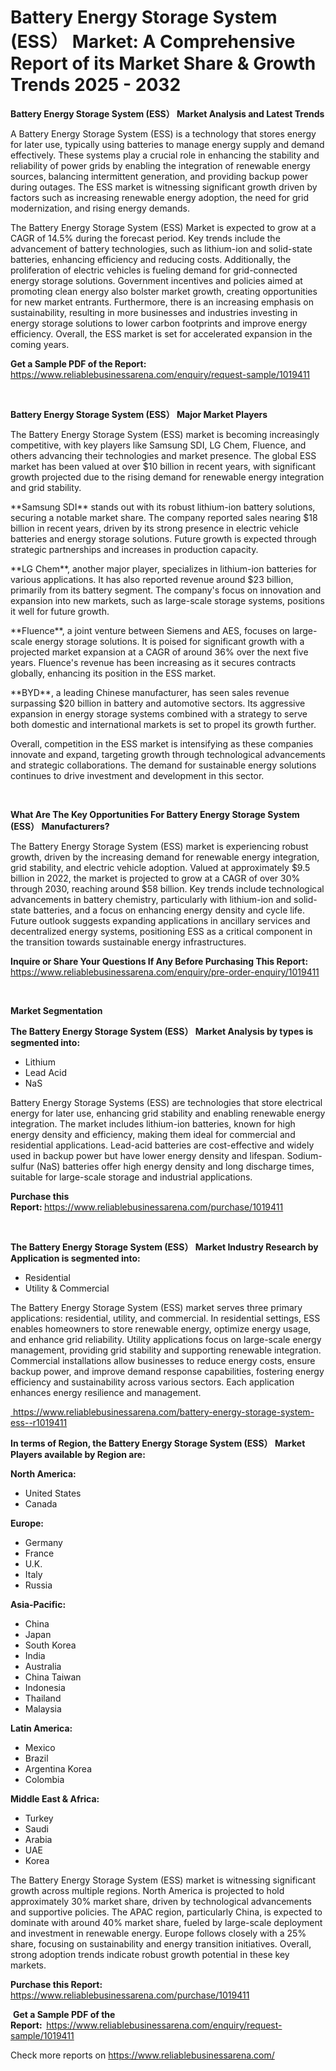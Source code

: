 <p><h1>Battery Energy Storage System (ESS） Market: A Comprehensive Report of its Market Share & Growth Trends 2025 - 2032</h1></p><p><strong>Battery Energy Storage System (ESS） Market Analysis and Latest Trends</strong></p>
<p><p>A Battery Energy Storage System (ESS) is a technology that stores energy for later use, typically using batteries to manage energy supply and demand effectively. These systems play a crucial role in enhancing the stability and reliability of power grids by enabling the integration of renewable energy sources, balancing intermittent generation, and providing backup power during outages. The ESS market is witnessing significant growth driven by factors such as increasing renewable energy adoption, the need for grid modernization, and rising energy demands.</p><p>The Battery Energy Storage System (ESS) Market is expected to grow at a CAGR of 14.5% during the forecast period. Key trends include the advancement of battery technologies, such as lithium-ion and solid-state batteries, enhancing efficiency and reducing costs. Additionally, the proliferation of electric vehicles is fueling demand for grid-connected energy storage solutions. Government incentives and policies aimed at promoting clean energy also bolster market growth, creating opportunities for new market entrants. Furthermore, there is an increasing emphasis on sustainability, resulting in more businesses and industries investing in energy storage solutions to lower carbon footprints and improve energy efficiency. Overall, the ESS market is set for accelerated expansion in the coming years.</p></p>
<p><strong>Get a Sample PDF of the Report:&nbsp;</strong> <a href="https://www.reliablebusinessarena.com/enquiry/request-sample/1019411?utm_campaign=3195&utm_medium=2&utm_source=Github&utm_content=ia&utm_term=21032025&utm_id=battery-energy-storage-system-ess">https://www.reliablebusinessarena.com/enquiry/request-sample/1019411</a></p>
<p>&nbsp;</p>
<p><strong>Battery Energy Storage System (ESS） Major Market Players</strong></p>
<p><p>The Battery Energy Storage System (ESS) market is becoming increasingly competitive, with key players like Samsung SDI, LG Chem, Fluence, and others advancing their technologies and market presence. The global ESS market has been valued at over $10 billion in recent years, with significant growth projected due to the rising demand for renewable energy integration and grid stability.</p><p>**Samsung SDI** stands out with its robust lithium-ion battery solutions, securing a notable market share. The company reported sales nearing $18 billion in recent years, driven by its strong presence in electric vehicle batteries and energy storage solutions. Future growth is expected through strategic partnerships and increases in production capacity.</p><p>**LG Chem**, another major player, specializes in lithium-ion batteries for various applications. It has also reported revenue around $23 billion, primarily from its battery segment. The company's focus on innovation and expansion into new markets, such as large-scale storage systems, positions it well for future growth.</p><p>**Fluence**, a joint venture between Siemens and AES, focuses on large-scale energy storage solutions. It is poised for significant growth with a projected market expansion at a CAGR of around 36% over the next five years. Fluence's revenue has been increasing as it secures contracts globally, enhancing its position in the ESS market.</p><p>**BYD**, a leading Chinese manufacturer, has seen sales revenue surpassing $20 billion in battery and automotive sectors. Its aggressive expansion in energy storage systems combined with a strategy to serve both domestic and international markets is set to propel its growth further.</p><p>Overall, competition in the ESS market is intensifying as these companies innovate and expand, targeting growth through technological advancements and strategic collaborations. The demand for sustainable energy solutions continues to drive investment and development in this sector.</p></p>
<p>&nbsp;</p>
<p><strong>What Are The Key Opportunities For Battery Energy Storage System (ESS） Manufacturers?</strong></p>
<p><p>The Battery Energy Storage System (ESS) market is experiencing robust growth, driven by the increasing demand for renewable energy integration, grid stability, and electric vehicle adoption. Valued at approximately $9.5 billion in 2022, the market is projected to grow at a CAGR of over 30% through 2030, reaching around $58 billion. Key trends include technological advancements in battery chemistry, particularly with lithium-ion and solid-state batteries, and a focus on enhancing energy density and cycle life. Future outlook suggests expanding applications in ancillary services and decentralized energy systems, positioning ESS as a critical component in the transition towards sustainable energy infrastructures.</p></p>
<p><strong>Inquire or Share Your Questions If Any Before Purchasing This Report:</strong> <a href="https://www.reliablebusinessarena.com/enquiry/pre-order-enquiry/1019411?utm_campaign=3195&utm_medium=2&utm_source=Github&utm_content=ia&utm_term=21032025&utm_id=battery-energy-storage-system-ess">https://www.reliablebusinessarena.com/enquiry/pre-order-enquiry/1019411</a></p>
<p>&nbsp;</p>
<p><strong>Market Segmentation</strong></p>
<p><strong>The Battery Energy Storage System (ESS） Market Analysis by types is segmented into:</strong></p>
<p><ul><li>Lithium</li><li>Lead Acid</li><li>NaS</li></ul></p>
<p><p>Battery Energy Storage Systems (ESS) are technologies that store electrical energy for later use, enhancing grid stability and enabling renewable energy integration. The market includes lithium-ion batteries, known for high energy density and efficiency, making them ideal for commercial and residential applications. Lead-acid batteries are cost-effective and widely used in backup power but have lower energy density and lifespan. Sodium-sulfur (NaS) batteries offer high energy density and long discharge times, suitable for large-scale storage and industrial applications.</p></p>
<p><strong>Purchase this Report:&nbsp;</strong><a href="https://www.reliablebusinessarena.com/purchase/1019411?utm_campaign=3195&utm_medium=2&utm_source=Github&utm_content=ia&utm_term=21032025&utm_id=battery-energy-storage-system-ess">https://www.reliablebusinessarena.com/purchase/1019411</a></p>
<p>&nbsp;</p>
<p><strong>The Battery Energy Storage System (ESS） Market Industry Research by Application is segmented into:</strong></p>
<p><ul><li>Residential</li><li>Utility & Commercial</li></ul></p>
<p><p>The Battery Energy Storage System (ESS) market serves three primary applications: residential, utility, and commercial. In residential settings, ESS enables homeowners to store renewable energy, optimize energy usage, and enhance grid reliability. Utility applications focus on large-scale energy management, providing grid stability and supporting renewable integration. Commercial installations allow businesses to reduce energy costs, ensure backup power, and improve demand response capabilities, fostering energy efficiency and sustainability across various sectors. Each application enhances energy resilience and management.</p></p>
<p><a href="https://www.reliablebusinessarena.com/battery-energy-storage-system-ess--r1019411?utm_campaign=3195&utm_medium=2&utm_source=Github&utm_content=ia&utm_term=21032025&utm_id=battery-energy-storage-system-ess">&nbsp;https://www.reliablebusinessarena.com/battery-energy-storage-system-ess--r1019411</a></p>
<p><strong>In terms of Region, the Battery Energy Storage System (ESS） Market Players available by Region are:</strong></p>
<p>
    <p> <strong> North America: </strong>
        <ul>
            <li>United States</li>
            <li>Canada</li>
        </ul>
        </p> 
    <p> <strong> Europe: </strong>
        <ul>
            <li>Germany</li>
            <li>France</li>
            <li>U.K.</li>
            <li>Italy</li>
            <li>Russia</li>
        </ul>
        </p> 
    <p> <strong> Asia-Pacific: </strong>
        <ul>
            <li>China</li>
            <li>Japan</li>
            <li>South Korea</li>
            <li>India</li>
            <li>Australia</li>
            <li>China Taiwan</li>
            <li>Indonesia</li>
            <li>Thailand</li>
            <li>Malaysia</li>
        </ul>
        </p> 
    <p> <strong> Latin America: </strong>
        <ul>
            <li>Mexico</li>
            <li>Brazil</li>
            <li>Argentina Korea</li>
            <li>Colombia</li>
        </ul>
        </p> 
    <p> <strong> Middle East & Africa: </strong>
        <ul>
            <li>Turkey</li>
            <li>Saudi</li>
            <li>Arabia</li>
            <li>UAE</li>
            <li>Korea</li>
        </ul>
    </p>
    </p>
<p><p>The Battery Energy Storage System (ESS) market is witnessing significant growth across multiple regions. North America is projected to hold approximately 30% market share, driven by technological advancements and supportive policies. The APAC region, particularly China, is expected to dominate with around 40% market share, fueled by large-scale deployment and investment in renewable energy. Europe follows closely with a 25% share, focusing on sustainability and energy transition initiatives. Overall, strong adoption trends indicate robust growth potential in these key markets.</p></p>
<p><strong>Purchase this Report: </strong><a href="https://www.reliablebusinessarena.com/purchase/1019411?utm_campaign=3195&utm_medium=2&utm_source=Github&utm_content=ia&utm_term=21032025&utm_id=battery-energy-storage-system-ess">https://www.reliablebusinessarena.com/purchase/1019411</a></p>
<p>&nbsp;<strong>Get a Sample PDF of the Report:&nbsp;&nbsp;</strong><a href="https://www.reliablebusinessarena.com/enquiry/request-sample/1019411?utm_campaign=3195&utm_medium=2&utm_source=Github&utm_content=ia&utm_term=21032025&utm_id=battery-energy-storage-system-ess">https://www.reliablebusinessarena.com/enquiry/request-sample/1019411</a></p>
<p><strong></strong></p>
<p>Check more reports on <a href="https://www.reliablebusinessarena.com/?utm_campaign=3195&utm_medium=2&utm_source=Github&utm_content=ia&utm_term=21032025&utm_id=battery-energy-storage-system-ess">https://www.reliablebusinessarena.com/</a></p>